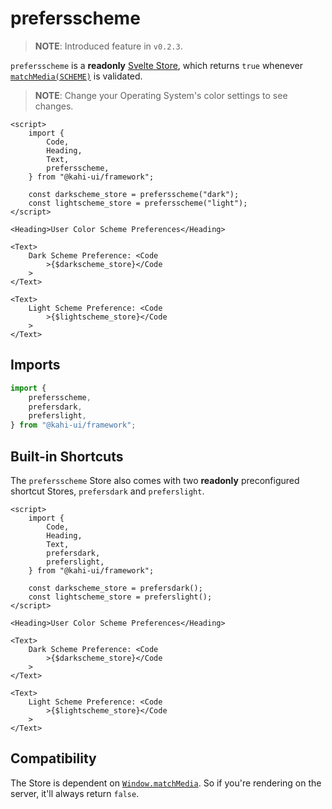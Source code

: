# prefersscheme

> **NOTE**: Introduced feature in `v0.2.3`.

`prefersscheme` is a **readonly** [Svelte Store](https://svelte.dev/docs#svelte_store), which returns `true` whenever [`matchMedia(SCHEME)`](https://developer.mozilla.org/en-US/docs/Web/API/Window/matchMedia) is validated.

> **NOTE**: Change your Operating System's color settings to see changes.

```svelte {title="prefersscheme Preview" mode="repl"}
<script>
    import {
        Code,
        Heading,
        Text,
        prefersscheme,
    } from "@kahi-ui/framework";

    const darkscheme_store = prefersscheme("dark");
    const lightscheme_store = prefersscheme("light");
</script>

<Heading>User Color Scheme Preferences</Heading>

<Text>
    Dark Scheme Preference: <Code
        >{$darkscheme_store}</Code
    >
</Text>

<Text>
    Light Scheme Preference: <Code
        >{$lightscheme_store}</Code
    >
</Text>
```

## Imports

```javascript {title="prefersscheme Imports"}
import {
    prefersscheme,
    prefersdark,
    preferslight,
} from "@kahi-ui/framework";
```

## Built-in Shortcuts

The `prefersscheme` Store also comes with two **readonly** preconfigured shortcut Stores, `prefersdark` and `preferslight`.

```svelte {title="prefersscheme Built-In Shortcuts" mode="repl"}
<script>
    import {
        Code,
        Heading,
        Text,
        prefersdark,
        preferslight,
    } from "@kahi-ui/framework";

    const darkscheme_store = prefersdark();
    const lightscheme_store = preferslight();
</script>

<Heading>User Color Scheme Preferences</Heading>

<Text>
    Dark Scheme Preference: <Code
        >{$darkscheme_store}</Code
    >
</Text>

<Text>
    Light Scheme Preference: <Code
        >{$lightscheme_store}</Code
    >
</Text>
```

## Compatibility

The Store is dependent on [`Window.matchMedia`](https://developer.mozilla.org/en-US/docs/Web/API/Window/matchMedia). So if you're rendering on the server, it'll always return `false`.
